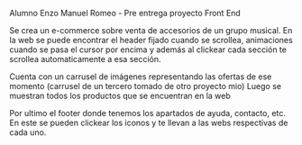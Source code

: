 Alumno Enzo Manuel Romeo - Pre entrega proyecto Front End

Se crea un e-commerce sobre venta de accesorios de un grupo musical.
En la web se puede encontrar el header fijado cuando se scrollea, 
animaciones cuando se pasa el cursor por encima y además al clickear cada sección 
te scrollea automaticamente a esa sección.

Cuenta con un carrusel de imágenes representando las ofertas de ese momento (carrusel de un tercero tomado de otro proyecto mio)
Luego se muestran todos los productos que se encuentran en la web

Por ultimo el footer donde tenemos los apartados de ayuda, contacto, etc.
En este se pueden clickear los iconos y te llevan a las webs respectivas de cada uno.
